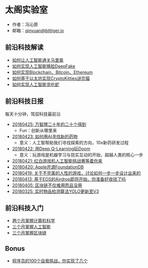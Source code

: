 # 太阁实验室

- 作者：冯沁原
- 邮箱：qinyuan@bittiger.io

## 前沿科技解读

- [如何让人工智能通关马里奥](GYM/README.md)
- [如何实现人工智能换脸DeepFake](DeepFake/README.md)
- [如何实现Blockchain、Bitcoin、Ethereum](Ethereum/README.md)
- [如何基于以太坊实现CryptoKitties谜恋猫](CryptoKitties/README.md)
- [如何实现人工智能贪吃蛇](AISnake/README.md)

## 前沿科技日报

每天十分钟，驾驭科技最前沿

- [20180425: 万智牌二十年的二十个得到](https://www.youtube.com/watch?v=QHHg99hwQGY)
  - Fun：创新从哪里来
- [20180423: 如何用AI寻找新的药物](https://www.youtube.com/watch?v=hY9Bc3mtphs)
  - 意义：人工智帮助我们寻找探索的方向，10x新药研发过程
- [20180422: 用Deep Q-Learning玩Doom](https://medium.freecodecamp.org/an-introduction-to-deep-q-learning-lets-play-doom-54d02d8017d8)
  - 意义：玩游戏是机器学习与现实互动的开始，超越人类的核心一步
- [20180421: 红白游戏机人工智能挑战赛等着你来](https://contest.openai.com/)
- [20180420: Apple开源FoundationDB](https://github.com/apple/foundationdb)
- [20180419: 关于不完美的人性的游戏，讨论如何一步一步设计出来的](https://www.youtube.com/watch?v=0IUaGQhlPwo)
- [20180413: 基于EOS的Airdrop即将开始，你准备好收钱了吗](https://eosdac.io/)
- [20180405: 区块链不仅难用而且没用](https://medium.com/@kaistinchcombe/decentralized-and-trustless-crypto-paradise-is-actually-a-medieval-hellhole-c1ca122efdec)
- [20180325: 实时物品检测算法YOLO更新至V3](https://pjreddie.com/darknet/yolo/)

## 前沿科技入门

- [两个月掌握计算机科学](System/CS.md)
- [三个月掌握人工智能](System/AI.md)
- [三个月掌握区块链](System/Blockchain.md)

## Bonus

- [程序员的100个自我挑战，你实现了几个](Bonus/Challenge.md)
